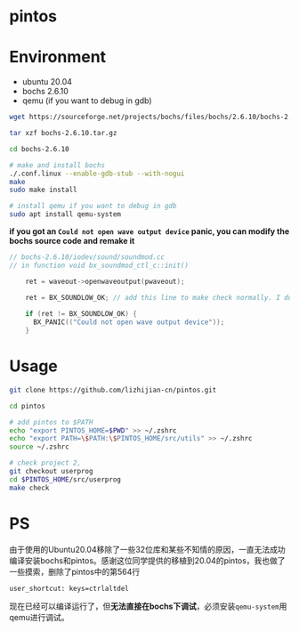 # pintos

# Environment
* ubuntu 20.04
* bochs 2.6.10 
* qemu (if you want to debug in gdb)

``` sh
wget https://sourceforge.net/projects/bochs/files/bochs/2.6.10/bochs-2.6.10.tar.gz

tar xzf bochs-2.6.10.tar.gz

cd bochs-2.6.10

# make and install bochs
./.conf.linux --enable-gdb-stub --with-nogui
make
sudo make install

# install qemu if you want to debug in gdb
sudo apt install qemu-system
```

**if you got an `Could not open wave output device` panic, you can modify the bochs source code and remake it**

```c
// bochs-2.6.10/iodev/sound/soundmod.cc
// in function void bx_soundmod_ctl_c::init()

    ret = waveout->openwaveoutput(pwaveout);

    ret = BX_SOUNDLOW_OK; // add this line to make check normally. I dont know why, but it can run :)
    
    if (ret != BX_SOUNDLOW_OK) {
      BX_PANIC(("Could not open wave output device"));
    }

```
# Usage
```sh
git clone https://github.com/lizhijian-cn/pintos.git

cd pintos

# add pintos to $PATH
echo "export PINTOS_HOME=$PWD" >> ~/.zshrc
echo "export PATH=\$PATH:\$PINTOS_HOME/src/utils" >> ~/.zshrc
source ~/.zshrc

# check project 2, 
git checkout userprog
cd $PINTOS_HOME/src/userprog
make check
```

# PS
由于使用的Ubuntu20.04移除了一些32位库和某些不知情的原因，一直无法成功编译安装bochs和pintos。感谢这位同学提供的移植到20.04的pintos，我也做了一些摸索，删除了pintos中的第564行
```
user_shortcut: keys=ctrlaltdel
```
现在已经可以编译运行了，但**无法直接在bochs下调试**，必须安装`qemu-system`用qemu进行调试。
